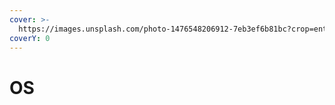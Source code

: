 ```yaml
---
cover: >-
  https://images.unsplash.com/photo-1476548206912-7eb3ef6b81bc?crop=entropy&cs=tinysrgb&fm=jpg&ixid=MnwxOTcwMjR8MHwxfHNlYXJjaHwxfHxvc3xlbnwwfHx8fDE2NzYxOTA4NTM&ixlib=rb-4.0.3&q=80
coverY: 0
---
```


# OS

